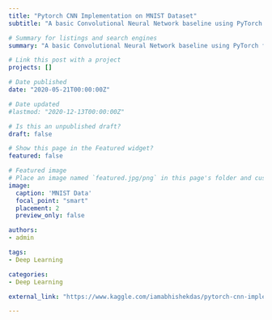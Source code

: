 ```yaml
---
title: "Pytorch CNN Implementation on MNIST Dataset"
subtitle: "A basic Convolutional Neural Network baseline using PyTorch for the Kaggle Digit Recognizer Competition"

# Summary for listings and search engines
summary: "A basic Convolutional Neural Network baseline using PyTorch for the Kaggle Digit Recognizer Competition"

# Link this post with a project
projects: []

# Date published
date: "2020-05-21T00:00:00Z"

# Date updated
#lastmod: "2020-12-13T00:00:00Z"

# Is this an unpublished draft?
draft: false

# Show this page in the Featured widget?
featured: false

# Featured image
# Place an image named `featured.jpg/png` in this page's folder and customize its options here.
image:
  caption: 'MNIST Data'
  focal_point: "smart"
  placement: 2
  preview_only: false

authors:
- admin

tags:
- Deep Learning

categories:
- Deep Learning

external_link: "https://www.kaggle.com/iamabhishekdas/pytorch-cnn-implementation-on-mnist-dataset"

---
```

